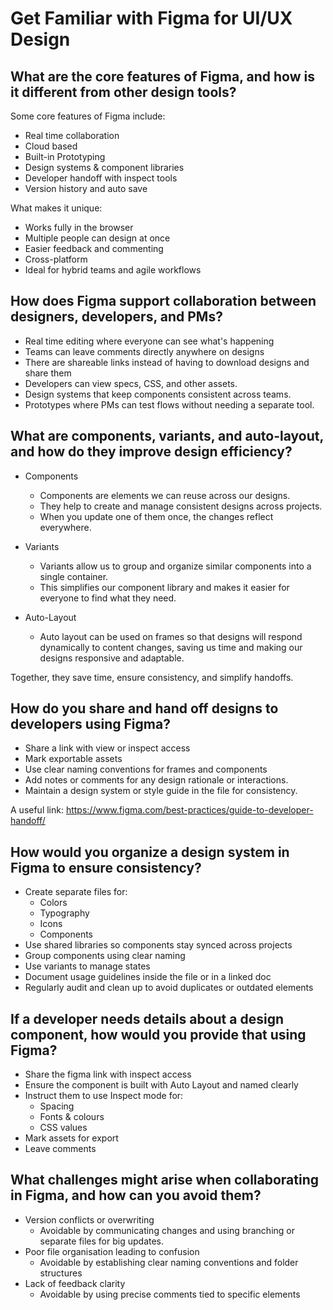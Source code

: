 # Get Familiar with Figma for UI/UX Design

## What are the core features of Figma, and how is it different from other design tools?
Some core features of Figma include:
- Real time collaboration
- Cloud based
- Built-in Prototyping
- Design systems & component libraries
- Developer handoff with inspect tools
- Version history and auto save

What makes it unique:
- Works fully in the browser
- Multiple people can design at once
- Easier feedback and commenting
- Cross-platform
- Ideal for hybrid teams and agile workflows

## How does Figma support collaboration between designers, developers, and PMs?
- Real time editing where everyone can see what's happening
- Teams can leave comments directly anywhere on designs
- There are shareable links instead of having to download designs and share them
- Developers can view specs, CSS, and other assets.
- Design systems that keep components consistent across teams.
- Prototypes where PMs can test flows without needing a separate tool.

## What are components, variants, and auto-layout, and how do they improve design efficiency?
- Components
  - Components are elements we can reuse across our designs.
  - They help to create and manage consistent designs across projects.
  - When you update one of them once, the changes reflect everywhere.

- Variants
  - Variants allow us to group and organize similar components into a single container.
  - This simplifies our component library and makes it easier for everyone to find what they need.

- Auto-Layout
  - Auto layout can be used on frames so that designs will respond dynamically to content changes, saving us time and making our designs responsive and adaptable.

Together, they save time, ensure consistency, and simplify handoffs.

## How do you share and hand off designs to developers using Figma?
- Share a link with view or inspect access
- Mark exportable assets
- Use clear naming conventions for frames and components
- Add notes or comments for any design rationale or interactions.
- Maintain a design system or style guide in the file for consistency.

A useful link:
https://www.figma.com/best-practices/guide-to-developer-handoff/

## How would you organize a design system in Figma to ensure consistency?
- Create separate files for:
  - Colors
  - Typography
  - Icons
  - Components
- Use shared libraries so components stay synced across projects
- Group components using clear naming
- Use variants to manage states
- Document usage guidelines inside the file or in a linked doc
- Regularly audit and clean up to avoid duplicates or outdated elements

## If a developer needs details about a design component, how would you provide that using Figma?
- Share the figma link with inspect access
- Ensure the component is built with Auto Layout and named clearly
- Instruct them to use Inspect mode for:
  - Spacing
  - Fonts & colours
  - CSS values
- Mark assets for export
- Leave comments

## What challenges might arise when collaborating in Figma, and how can you avoid them?
- Version conflicts or overwriting
  - Avoidable by communicating changes and using branching or separate files for big updates.
- Poor file organisation leading to confusion
  - Avoidable by establishing clear naming conventions and folder structures
- Lack of feedback clarity
  - Avoidable by using precise comments tied to specific elements